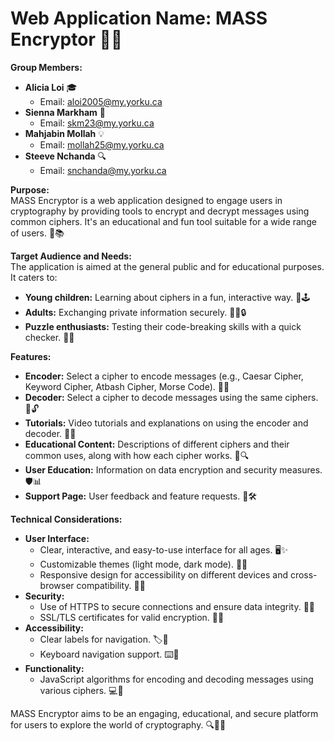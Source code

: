 # Web Application Name: MASS Encryptor 🚀🔐

**Group Members:**
- **Alicia Loi** 🎓
  - Email: aloi2005@my.yorku.ca
- **Sienna Markham** 🌟
  - Email: skm23@my.yorku.ca
- **Mahjabin Mollah** 💡
  - Email: mollah25@my.yorku.ca
- **Steeve Nchanda** 🔍
  - Email: snchanda@my.yorku.ca

**Purpose:**  
MASS Encryptor is a web application designed to engage users in cryptography by providing tools to encrypt and decrypt messages using common ciphers. It's an educational and fun tool suitable for a wide range of users. 🎯📚

**Target Audience and Needs:**  
The application is aimed at the general public and for educational purposes. It caters to:
- **Young children:** Learning about ciphers in a fun, interactive way. 🧒🕹️
- **Adults:** Exchanging private information securely. 🧑‍💼🔒
- **Puzzle enthusiasts:** Testing their code-breaking skills with a quick checker. 🧩🧠

**Features:**
- **Encoder:** Select a cipher to encode messages (e.g., Caesar Cipher, Keyword Cipher, Atbash Cipher, Morse Code). 📝🔏
- **Decoder:** Select a cipher to decode messages using the same ciphers. 📝🔓
- **Tutorials:** Video tutorials and explanations on using the encoder and decoder. 🎥📘
- **Educational Content:** Descriptions of different ciphers and their common uses, along with how each cipher works. 📖🔍
- **User Education:** Information on data encryption and security measures. 🛡️📊
- **Support Page:** User feedback and feature requests. 💬🛠️

**Technical Considerations:**
- **User Interface:** 
  - Clear, interactive, and easy-to-use interface for all ages. 🖥️✨
  - Customizable themes (light mode, dark mode). 🎨🌗
  - Responsive design for accessibility on different devices and cross-browser compatibility. 📱🌐
- **Security:**
  - Use of HTTPS to secure connections and ensure data integrity. 🔐🔗
  - SSL/TLS certificates for valid encryption. 🔑📜
- **Accessibility:**
  - Clear labels for navigation. 🏷️🧭
  - Keyboard navigation support. ⌨️🚀
- **Functionality:**
  - JavaScript algorithms for encoding and decoding messages using various ciphers. 💻🔢

MASS Encryptor aims to be an engaging, educational, and secure platform for users to explore the world of cryptography. 🔍🔐✨
